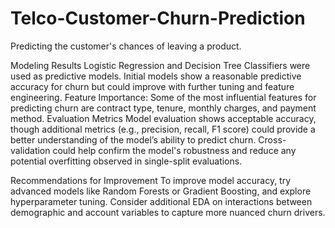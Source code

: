 # Telco-Customer-Churn-Prediction
Predicting the customer's chances of leaving a product.

Modeling Results
Logistic Regression and Decision Tree Classifiers were used as predictive models. Initial models show a reasonable predictive accuracy for churn but could improve with further tuning and feature engineering. Feature Importance: Some of the most influential features for predicting churn are contract type, tenure, monthly charges, and payment method. 
Evaluation Metrics
Model evaluation shows acceptable accuracy, though additional metrics (e.g., precision, recall, F1 score) could provide a better understanding of the model’s ability to predict churn. Cross-validation could help confirm the model's robustness and reduce any potential overfitting observed in single-split evaluations.

Recommendations for Improvement
To improve model accuracy, try advanced models like Random Forests or Gradient Boosting, and explore hyperparameter tuning. Consider additional EDA on interactions between demographic and account variables to capture more nuanced churn drivers.
